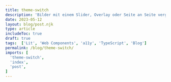 ```yaml
---
title: theme-switch
description: 'Bilder mit einem Slider, Overlay oder Seite an Seite vergleichen'
date: 2023-05-12
layout: blog/post.njk
type: article
includeToc: true
draft: true
tags:  ['Lit', 'Web Components', 'a11y', 'TypeScript', 'Blog']
permalink: /blog/theme-switch/
imports: [
  'theme-switch',
  'index',
  'post',
]
---
```

